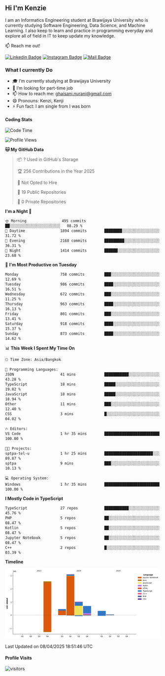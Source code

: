 ## Hi I'm Kenzie


I am an Informatics Engineering student at Brawijaya University who is currently studying Software Engineering, Data Science, and Machine Learning. I also keep to learn and practice in programming everyday and explore all of field in IT to keep update my knowledge.

:mailbox: Reach me out!

[![Linkedin Badge](https://img.shields.io/badge/-Kenzie_Taqiyassar-0e76a8?style=flat&labelColor=0e76a8&logo=linkedin&logoColor=white)](https://www.linkedin.com/in/kenzie-taqiyassar-37458b1aa/) 
[![Instagram Badge](https://img.shields.io/badge/-@__kenziehh_-e84393?style=flat&labelColor=e84393&logo=instagram&logoColor=white)](https://www.instagram.com/_kenziehh/) 
[![Mail Badge](https://img.shields.io/badge/-ghaisani.nurani-c0392b?style=flat&labelColor=c0392b&logo=gmail&logoColor=white)](mailto:ghaisani.nurani@gmail.com)

### What I currently Do

- 🎓 I’m currently studying at Brawijaya University
- 💼 I’m looking for part-time job
- 📫 How to reach me: ghaisani.nurani@gmail.com
- 😄 Pronouns: Kenzi, Kenji
- ⚡ Fun fact: I am single from I was born

#### Coding Stats
<!--START_SECTION:waka-->
![Code Time](http://img.shields.io/badge/Code%20Time-1%2C165%20hrs%2028%20mins-blue)

![Profile Views](http://img.shields.io/badge/Profile%20Views-1-blue)

**🐱 My GitHub Data** 

> 📦 ? Used in GitHub's Storage 
 > 
> 🏆 256 Contributions in the Year 2025
 > 
> 🚫 Not Opted to Hire
 > 
> 📜 19 Public Repositories 
 > 
> 🔑 0 Private Repositories 
 > 
**I'm a Night 🦉** 

```text
🌞 Morning                495 commits         ██░░░░░░░░░░░░░░░░░░░░░░░   08.29 % 
🌆 Daytime                1894 commits        ████████░░░░░░░░░░░░░░░░░   31.72 % 
🌃 Evening                2168 commits        █████████░░░░░░░░░░░░░░░░   36.31 % 
🌙 Night                  1414 commits        ██████░░░░░░░░░░░░░░░░░░░   23.68 % 
```
📅 **I'm Most Productive on Tuesday** 

```text
Monday                   758 commits         ███░░░░░░░░░░░░░░░░░░░░░░   12.69 % 
Tuesday                  986 commits         ████░░░░░░░░░░░░░░░░░░░░░   16.51 % 
Wednesday                672 commits         ███░░░░░░░░░░░░░░░░░░░░░░   11.25 % 
Thursday                 963 commits         ████░░░░░░░░░░░░░░░░░░░░░   16.13 % 
Friday                   801 commits         ███░░░░░░░░░░░░░░░░░░░░░░   13.41 % 
Saturday                 918 commits         ████░░░░░░░░░░░░░░░░░░░░░   15.37 % 
Sunday                   873 commits         ████░░░░░░░░░░░░░░░░░░░░░   14.62 % 
```


📊 **This Week I Spent My Time On** 

```text
🕑︎ Time Zone: Asia/Bangkok

💬 Programming Languages: 
JSON                     41 mins             ███████████░░░░░░░░░░░░░░   43.28 % 
TypeScript               18 mins             █████░░░░░░░░░░░░░░░░░░░░   19.82 % 
JavaScript               18 mins             █████░░░░░░░░░░░░░░░░░░░░   18.94 % 
Other                    11 mins             ███░░░░░░░░░░░░░░░░░░░░░░   12.40 % 
CSS                      3 mins              █░░░░░░░░░░░░░░░░░░░░░░░░   04.02 % 

🔥 Editors: 
VS Code                  1 hr 35 mins        █████████████████████████   100.00 % 

🐱‍💻 Projects: 
sptpa-tel-u              1 hr 25 mins        ██████████████████████░░░   89.87 % 
sptpa                    9 mins              ███░░░░░░░░░░░░░░░░░░░░░░   10.13 % 

💻 Operating System: 
Windows                  1 hr 35 mins        █████████████████████████   100.00 % 
```

**I Mostly Code in TypeScript** 

```text
TypeScript               27 repos            ███████████░░░░░░░░░░░░░░   45.76 % 
PHP                      5 repos             ██░░░░░░░░░░░░░░░░░░░░░░░   08.47 % 
Kotlin                   5 repos             ██░░░░░░░░░░░░░░░░░░░░░░░   08.47 % 
Jupyter Notebook         5 repos             ██░░░░░░░░░░░░░░░░░░░░░░░   08.47 % 
C++                      2 repos             █░░░░░░░░░░░░░░░░░░░░░░░░   03.39 % 
```



**Timeline**

![Lines of Code chart](https://raw.githubusercontent.com/kenziehh/kenziehh/master/assets/bar_graph.png)


 Last Updated on 08/04/2025 18:51:46 UTC
<!--END_SECTION:waka-->


#### Profile Visits

![visitors](https://visitor-badge.glitch.me/badge?page_id=kenziehh.kenziehh)





